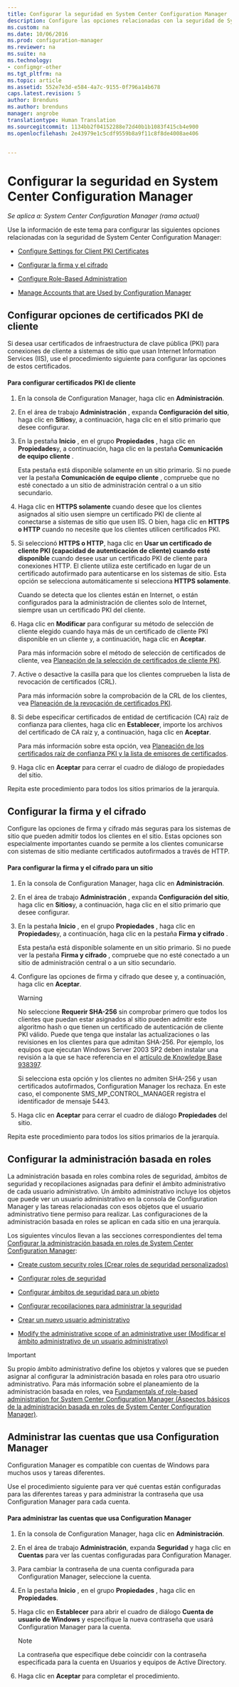 ```yaml
---
title: Configurar la seguridad en System Center Configuration Manager
description: Configure las opciones relacionadas con la seguridad de System Center Configuration Manager.
ms.custom: na
ms.date: 10/06/2016
ms.prod: configuration-manager
ms.reviewer: na
ms.suite: na
ms.technology:
- configmgr-other
ms.tgt_pltfrm: na
ms.topic: article
ms.assetid: 552e7e3d-e584-4a7c-9155-0f796a14b678
caps.latest.revision: 5
author: Brenduns
ms.author: brenduns
manager: angrobe
translationtype: Human Translation
ms.sourcegitcommit: 1134bb2f04152288e72d40b1b1083f415cb4e900
ms.openlocfilehash: 2e43979e1c5cdf9559b8a9f11c8f8de4008ae406


---
```

# <a name="configure-security-in-system-center-configuration-manager"></a>Configurar la seguridad en System Center Configuration Manager

*Se aplica a: System Center Configuration Manager (rama actual)*

Use la información de este tema para configurar las siguientes opciones relacionadas con la seguridad de System Center Configuration Manager:  

-   [Configure Settings for Client PKI Certificates](#BKMK_ConfigureClientPKI)  

-   [Configurar la firma y el cifrado](#BKMK_ConfigureSigningEncryption)  

-   [Configure Role-Based Administration](#BKMK_ConfigureRBA)  

-   [Manage Accounts that are Used by Configuration Manager](#BKMK_ManageAccounts)  

##  <a name="a-namebkmkconfigureclientpkia-configure-settings-for-client-pki-certificates"></a><a name="BKMK_ConfigureClientPKI"></a> Configurar opciones de certificados PKI de cliente  
Si desea usar certificados de infraestructura de clave pública (PKI) para conexiones de cliente a sistemas de sitio que usan Internet Information Services (IIS), use el procedimiento siguiente para configurar las opciones de estos certificados.  

#### <a name="to-configure-client-pki-certificate-settings"></a>Para configurar certificados PKI de cliente  

1.  En la consola de Configuration Manager, haga clic en **Administración**.  

2.  En el área de trabajo **Administración** , expanda **Configuración del sitio**, haga clic en **Sitios**y, a continuación, haga clic en el sitio primario que desee configurar.  

3.  En la pestaña **Inicio** , en el grupo **Propiedades** , haga clic en **Propiedades**y, a continuación, haga clic en la pestaña **Comunicación de equipo cliente** .  

    Esta pestaña está disponible solamente en un sitio primario. Si no puede ver la pestaña **Comunicación de equipo cliente** , compruebe que no esté conectado a un sitio de administración central o a un sitio secundario.  

4.  Haga clic en **HTTPS solamente** cuando desee que los clientes asignados al sitio usen siempre un certificado PKI de cliente al conectarse a sistemas de sitio que usen IIS. O bien, haga clic en **HTTPS o HTTP** cuando no necesite que los clientes utilicen certificados PKI.  

5.  Si seleccionó **HTTPS o HTTP**, haga clic en **Usar un certificado de cliente PKI (capacidad de autenticación de cliente) cuando esté disponible** cuando desee usar un certificado PKI de cliente para conexiones HTTP. El cliente utiliza este certificado en lugar de un certificado autofirmado para autenticarse en los sistemas de sitio. Esta opción se selecciona automáticamente si selecciona **HTTPS solamente**.  

    Cuando se detecta que los clientes están en Internet, o están configurados para la administración de clientes solo de Internet, siempre usan un certificado PKI del cliente.  

6.  Haga clic en **Modificar** para configurar su método de selección de cliente elegido cuando haya más de un certificado de cliente PKI disponible en un cliente y, a continuación, haga clic en **Aceptar**.  

    Para más información sobre el método de selección de certificados de cliente, vea [Planeación de la selección de certificados de cliente PKI](../../../core/plan-design/security/plan-for-security.md#BKMK_PlanningForClientCertificateSelection).  

7.  Active o desactive la casilla para que los clientes comprueben la lista de revocación de certificados (CRL).  

    Para más información sobre la comprobación de la CRL de los clientes, vea [Planeación de la revocación de certificados PKI](../../../core/plan-design/security/plan-for-security.md#BKMK_PlanningForCRLs).  

8.  Si debe especificar certificados de entidad de certificación (CA) raíz de confianza para clientes, haga clic en **Establecer**, importe los archivos del certificado de CA raíz y, a continuación, haga clic en **Aceptar**.  

    Para más información sobre esta opción, vea [Planeación de los certificados raíz de confianza PKI y la lista de emisores de certificados](../../../core/plan-design/security/plan-for-security.md#BKMK_PlanningForRootCAs).  

9. Haga clic en **Aceptar** para cerrar el cuadro de diálogo de propiedades del sitio.  

Repita este procedimiento para todos los sitios primarios de la jerarquía.  

##  <a name="a-namebkmkconfiguresigningencryptiona-configure-signing-and-encryption"></a><a name="BKMK_ConfigureSigningEncryption"></a> Configurar la firma y el cifrado  
Configure las opciones de firma y cifrado más seguras para los sistemas de sitio que pueden admitir todos los clientes en el sitio. Estas opciones son especialmente importantes cuando se permite a los clientes comunicarse con sistemas de sitio mediante certificados autofirmados a través de HTTP.  

#### <a name="to-configure-signing-and-encryption-for-a-site"></a>Para configurar la firma y el cifrado para un sitio  

1.  En la consola de Configuration Manager, haga clic en **Administración**.  

2.  En el área de trabajo **Administración** , expanda **Configuración del sitio**, haga clic en **Sitios**y, a continuación, haga clic en el sitio primario que desee configurar.  

3.  En la pestaña **Inicio** , en el grupo **Propiedades** , haga clic en **Propiedades**y, a continuación, haga clic en la pestaña **Firma y cifrado** .  

    Esta pestaña está disponible solamente en un sitio primario. Si no puede ver la pestaña **Firma y cifrado** , compruebe que no esté conectado a un sitio de administración central o a un sitio secundario.  

4.  Configure las opciones de firma y cifrado que desee y, a continuación, haga clic en **Aceptar**.  

    > [!WARNING]  
    >  No seleccione **Requerir SHA-256** sin comprobar primero que todos los clientes que puedan estar asignados al sitio pueden admitir este algoritmo hash o que tienen un certificado de autenticación de cliente PKI válido. Puede que tenga que instalar las actualizaciones o las revisiones en los clientes para que admitan SHA-256. Por ejemplo, los equipos que ejecutan Windows Server 2003 SP2 deben instalar una revisión a la que se hace referencia en el [artículo de Knowledge Base 938397](http://go.microsoft.com/fwlink/p/?LinkId=226666).  
    >   
    >  Si selecciona esta opción y los clientes no admiten SHA-256 y usan certificados autofirmados, Configuration Manager los rechaza. En este caso, el componente SMS_MP_CONTROL_MANAGER registra el identificador de mensaje 5443.  

5.  Haga clic en **Aceptar** para cerrar el cuadro de diálogo **Propiedades** del sitio.  

Repita este procedimiento para todos los sitios primarios de la jerarquía.  

##  <a name="a-namebkmkconfigurerbaa-configure-role-based-administration"></a><a name="BKMK_ConfigureRBA"></a> Configurar la administración basada en roles  
La administración basada en roles combina roles de seguridad, ámbitos de seguridad y recopilaciones asignadas para definir el ámbito administrativo de cada usuario administrativo. Un ámbito administrativo incluye los objetos que puede ver un usuario administrativo en la consola de Configuration Manager y las tareas relacionadas con esos objetos que el usuario administrativo tiene permiso para realizar. Las configuraciones de la administración basada en roles se aplican en cada sitio en una jerarquía.  

Los siguientes vínculos llevan a las secciones correspondientes del tema [Configurar la administración basada en roles de System Center Configuration Manager](../../../core/servers/deploy/configure/configure-role-based-administration.md):  

-   [Create custom security roles (Crear roles de seguridad personalizados)](../../../core/servers/deploy/configure/configure-role-based-administration.md#BKMK_CreateSecRole)  

-   [Configurar roles de seguridad](../../../core/servers/deploy/configure/configure-role-based-administration.md#BKMK_ConfigSecRole)  

-   [Configurar ámbitos de seguridad para un objeto](../../../core/servers/deploy/configure/configure-role-based-administration.md#BKMK_ConfigSecScope)  

-   [Configurar recopilaciones para administrar la seguridad](../../../core/servers/deploy/configure/configure-role-based-administration.md#BKMK_ConfigColl)  

-   [Crear un nuevo usuario administrativo](../../../core/servers/deploy/configure/configure-role-based-administration.md#BKMK_Create_AdminUser)  

-   [Modify the administrative scope of an administrative user (Modificar el ámbito administrativo de un usuario administrativo)](../../../core/servers/deploy/configure/configure-role-based-administration.md#BKMK_ModAdminUser)  

> [!IMPORTANT]  
>  Su propio ámbito administrativo define los objetos y valores que se pueden asignar al configurar la administración basada en roles para otro usuario administrativo. Para más información sobre el planeamiento de la administración basada en roles, vea [Fundamentals of role-based administration for System Center Configuration Manager (Aspectos básicos de la administración basada en roles de System Center Configuration Manager)](../../../core/understand/fundamentals-of-role-based-administration.md).  

##  <a name="a-namebkmkmanageaccountsa-manage-accounts-that-are-used-by-configuration-manager"></a><a name="BKMK_ManageAccounts"></a> Administrar las cuentas que usa Configuration Manager  
Configuration Manager es compatible con cuentas de Windows para muchos usos y tareas diferentes.  

Use el procedimiento siguiente para ver qué cuentas están configuradas para las diferentes tareas y para administrar la contraseña que usa Configuration Manager para cada cuenta.  

#### <a name="to-manage-accounts-that-are-used-by-configuration-manager"></a>Para administrar las cuentas que usa Configuration Manager  

1.  En la consola de Configuration Manager, haga clic en **Administración**.  

2.  En el área de trabajo **Administración**, expanda **Seguridad** y haga clic en **Cuentas** para ver las cuentas configuradas para Configuration Manager.  

3.  Para cambiar la contraseña de una cuenta configurada para Configuration Manager, seleccione la cuenta.  

4.  En la pestaña **Inicio** , en el grupo **Propiedades** , haga clic en **Propiedades**.  

5.  Haga clic en **Establecer** para abrir el cuadro de diálogo **Cuenta de usuario de Windows** y especifique la nueva contraseña que usará Configuration Manager para la cuenta.  

    > [!NOTE]  
    >  La contraseña que especifique debe coincidir con la contraseña especificada para la cuenta en Usuarios y equipos de Active Directory.  

6.  Haga clic en **Aceptar** para completar el procedimiento.  



<!--HONumber=Nov16_HO1-->


